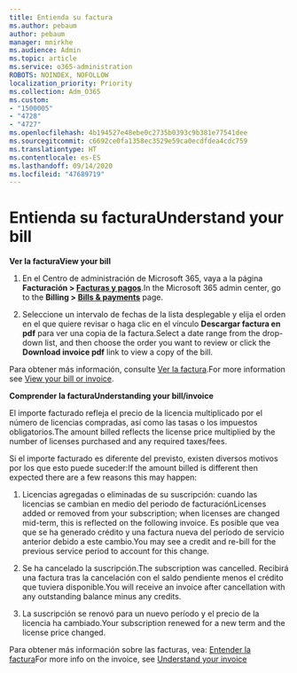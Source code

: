 ```yaml
---
title: Entienda su factura
ms.author: pebaum
author: pebaum
manager: mnirkhe
ms.audience: Admin
ms.topic: article
ms.service: o365-administration
ROBOTS: NOINDEX, NOFOLLOW
localization_priority: Priority
ms.collection: Adm_O365
ms.custom:
- "1500005"
- "4728"
- "4727"
ms.openlocfilehash: 4b194527e48ebe0c2735b0393c9b381e77541dee
ms.sourcegitcommit: c6692ce0fa1358ec3529e59ca0ecdfdea4cdc759
ms.translationtype: HT
ms.contentlocale: es-ES
ms.lasthandoff: 09/14/2020
ms.locfileid: "47689719"
---
```

# <a name="understand-your-bill"></a><span data-ttu-id="e33b5-102">Entienda su factura</span><span class="sxs-lookup"><span data-stu-id="e33b5-102">Understand your bill</span></span>

<span data-ttu-id="e33b5-103">**Ver la factura**</span><span class="sxs-lookup"><span data-stu-id="e33b5-103">**View your bill**</span></span>

1. <span data-ttu-id="e33b5-104">En el Centro de administración de Microsoft 365, vaya a la página **Facturación > [Facturas y pagos](https://go.microsoft.com/fwlink/p/?linkid=848039)**.</span><span class="sxs-lookup"><span data-stu-id="e33b5-104">In the Microsoft 365 admin center, go to the **Billing > [Bills & payments](https://go.microsoft.com/fwlink/p/?linkid=848039)** page.</span></span>

2. <span data-ttu-id="e33b5-105">Seleccione un intervalo de fechas de la lista desplegable y elija el orden en el que quiere revisar o haga clic en el vínculo **Descargar factura en pdf** para ver una copia de la factura.</span><span class="sxs-lookup"><span data-stu-id="e33b5-105">Select a date range from the drop-down list, and then choose the order you want to review or click the **Download invoice pdf** link to view a copy of the bill.</span></span>

<span data-ttu-id="e33b5-106">Para obtener más información, consulte [Ver la factura](https://docs.microsoft.com/microsoft-365/commerce/billing-and-payments/view-your-bill-or-invoice).</span><span class="sxs-lookup"><span data-stu-id="e33b5-106">For more information see [View your bill or invoice](https://docs.microsoft.com/microsoft-365/commerce/billing-and-payments/view-your-bill-or-invoice).</span></span>

<span data-ttu-id="e33b5-107">**Comprender la factura**</span><span class="sxs-lookup"><span data-stu-id="e33b5-107">**Understanding your bill/invoice**</span></span>

<span data-ttu-id="e33b5-108">El importe facturado refleja el precio de la licencia multiplicado por el número de licencias compradas, así como las tasas o los impuestos obligatorios.</span><span class="sxs-lookup"><span data-stu-id="e33b5-108">The amount billed reflects the license price multiplied by the number of licenses purchased and any required taxes/fees.</span></span>

<span data-ttu-id="e33b5-109">Si el importe facturado es diferente del previsto, existen diversos motivos por los que esto puede suceder:</span><span class="sxs-lookup"><span data-stu-id="e33b5-109">If the amount billed is different then expected there are a few reasons this may happen:</span></span>

1. <span data-ttu-id="e33b5-110">Licencias agregadas o eliminadas de su suscripción: cuando las licencias se cambian en medio del periodo de facturación</span><span class="sxs-lookup"><span data-stu-id="e33b5-110">Licenses added or removed from your subscription; when licenses are changed mid-term, this is reflected on the following invoice.</span></span>  <span data-ttu-id="e33b5-111">Es posible que vea que se ha generado crédito y una factura nueva del período de servicio anterior debido a este cambio.</span><span class="sxs-lookup"><span data-stu-id="e33b5-111">You may see a credit and re-bill for the previous service period to account for this change.</span></span>

2. <span data-ttu-id="e33b5-112">Se ha cancelado la suscripción.</span><span class="sxs-lookup"><span data-stu-id="e33b5-112">The subscription was cancelled.</span></span>  <span data-ttu-id="e33b5-113">Recibirá una factura tras la cancelación con el saldo pendiente menos el crédito que tuviera disponible.</span><span class="sxs-lookup"><span data-stu-id="e33b5-113">You will receive an invoice after cancellation with any outstanding balance minus any credits.</span></span>

3. <span data-ttu-id="e33b5-114">La suscripción se renovó para un nuevo período y el precio de la licencia ha cambiado.</span><span class="sxs-lookup"><span data-stu-id="e33b5-114">Your subscription renewed for a new term and the license price changed.</span></span>  

<span data-ttu-id="e33b5-115">Para obtener más información sobre las facturas, vea: [Entender la factura](https://support.office.com/article/Understand-your-invoice-for-Office-365-for-business-0724b428-fb59-4962-8c37-6674166d7507)</span><span class="sxs-lookup"><span data-stu-id="e33b5-115">For more info on the invoice, see [Understand your invoice](https://support.office.com/article/Understand-your-invoice-for-Office-365-for-business-0724b428-fb59-4962-8c37-6674166d7507)</span></span>
